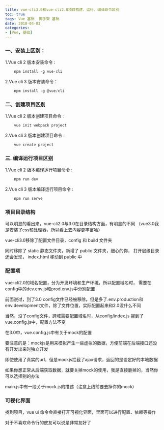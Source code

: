 ```yaml
---
title: vue-cli3.0和vue-cli2.0项目构建、运行、编译命令区别
toc: true
tags: Vue 基础  脚手架 基础 
date: 2018-04-03
categories:
- [Vue, 基础]
---
```


### 一、安装上区别： 

1.Vue cli 2 版本安装命令 : 
```js
    npm install -g vue-cli
```
 2.Vue cli 3 版本安装命令：
```js
    npm install -g @vue/cli
```

### 二、创建项目区别
1.Vue cli 2 版本创建项目命令 :
```js
    vue init webpack project
```
2.Vue cli 3 版本创建项目命令 : 
```js
    vue create project
```
### 三. 编译运行项目区别 
1.Vue cli 2 版本编译运行项目命令 :  
```js
    npm run dev
```
2.Vue cli 3 版本编译运行项目命令 :  
```js
    npm run serve
```
### 项目目录结构
可以明显的看出来，vue-cli2.0与3.0在目录结构方面，有明显的不同
（vue3.0我是安装了css预处理器，所以看上去内容更丰富哈）

vue-cli3.0移除了配置文件目录，config 和 build 文件夹

同时移除了 static 静态文件夹，新增了 public 文件夹，细心的你，
打开层级目录还会发现， index.html 移动到 public 中

### 配置项

vue-cli2.0的域名配置，分为开发环境和生产环境，所以配置域名时，
需要在config中的dev.env.js和prod.env.js中分别配置

前面说过，到了3.0 config文件已经被移除，但是多了.env.production和
env.development文件，除了文件位置，实际配置起来和2.0没什么不同

当然，没了config文件，跨域需要配置域名时，从config/index.js 
挪到了vue.config.js中，配置方法不变


在3.0中，vue.config.js中有关于mock的配置

要注意的是：mockjs是用来模拟产生一些虚拟的数据，方便前端在后端接口还没有开发出来时独立开发

即使使用了真实的url，但是mockjs拦截了ajax请求，返回的是设定好的本地数据

如果你想正常从后端获取数据，就要关掉mock的使用，我是直接删掉的，当然你可以选择别的办法

main.js中有一段关于mock.js的描述（注意上线前要去掉你的mock）

### 可视化界面
找到项目，vue ui 命令会直接打开可视化界面，里面可以进行配置、依赖等操作

对于不喜欢命令行的皮友可以说是非常友好了